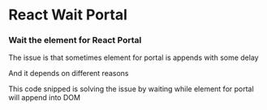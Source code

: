 # React Wait Portal

### Wait the element for React Portal

The issue is that sometimes element for portal is appends with some delay

And it depends on different reasons

This code snipped is solving the issue by waiting while element for portal will append into DOM
